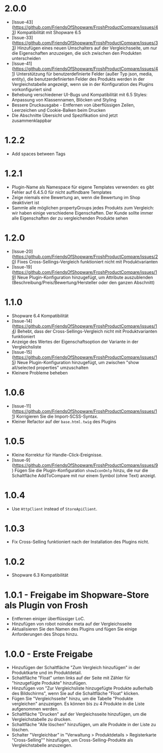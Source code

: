 # 2.0.0
- [Issue-43] (https://github.com/FriendsOfShopware/FroshProductCompare/issues/43) Kompatibilität mit Shopware 6.5
- [Issue-33] (https://github.com/FriendsOfShopware/FroshProductCompare/issues/33) Hinzufügen eines neuen Umschalters auf der Vergleichsseite, um nur die Eigenschaften anzuzeigen, die sich zwischen den Produkten unterscheiden
- [Issue-41] (https://github.com/FriendsOfShopware/FroshProductCompare/issues/41) Unterstützung für benutzerdefinierte Felder (außer Typ json, media, entity), die benutzerdefinierten Felder des Produkts werden in der Vergleichstabelle angezeigt, wenn sie in der Konfiguration des Plugins vorkonfiguriert sind
- Behebung verschiedener UI-Bugs und Kompatibilität mit 6.5 Styles: Anpassung von Klassennamen, Blöcken und Styling
- Bessere Druckausgabe - Entfernen von überflüssigen Zeilen, Leerzeichen und Cookie-Balken beim Drucken
- Die Abschnitte Übersicht und Spezifikation sind jetzt zusammenklappbar

# 1.2.2
- Add spaces between Tags

# 1.2.1
- Plugin-Name als Namespace für eigene Templates verwenden: es gibt Fehler auf 6.4.5.0 für nicht auffindbare Templates
- Zeige niemals eine Bewertung an, wenn die Bewertung im Shop deaktiviert ist
- Sammle alle möglichen propertyGroups jedes Produkts zum Vergleich: wir haben einige verschiedene Eigenschaften. Der Kunde sollte immer alle Eigenschaften der zu vergleichenden Produkte sehen

# 1.2.0
- [Issue-20] (https://github.com/FriendsOfShopware/FroshProductCompare/issues/20) Fixes Cross-Sellings-Vergleich funktioniert nicht mit Produktvarianten
- [Issue-19] (https://github.com/FriendsOfShopware/FroshProductCompare/issues/19) Neue Plugin-Konfiguration hinzugefügt, um Attribute auszublenden (Beschreibung/Preis/Bewertung/Hersteller oder den ganzen Abschnitt)

# 1.1.0
- Shopware 6.4 Kompatibilität
- [Issue-14] (https://github.com/FriendsOfShopware/FroshProductCompare/issues/14) Behebt, dass der Cross-Sellings-Vergleich nicht mit Produktvarianten funktioniert
- Anzeige des Wertes der Eigenschaftsoption der Variante in der Vergleichsliste
- [Issue-15] (https://github.com/FriendsOfShopware/FroshProductCompare/issues/15) Neue Plugin-Konfiguration hinzugefügt, um zwischen "show all/selected properties" umzuschalten
- Kleinere Probleme beheben

# 1.0.6
- [Issue-11] (https://github.com/FriendsOfShopware/FroshProductCompare/issues/11) Korrigieren Sie die Import-SCSS-Syntax.
- Kleiner Refactor auf der `base.html.twig` des Plugins

# 1.0.5
- Kleine Korrektur für Handle-Click-Ereignisse.
- [Issue-9] (https://github.com/FriendsOfShopware/FroshProductCompare/issues/9) Fügen Sie die Plugin-Konfiguration `showIconOnly` hinzu, die nur die Schaltfläche AddToCompare mit nur einem Symbol (ohne Text) anzeigt.

# 1.0.4
- Use `HttpClient` instead of `StoreApiClient`.

# 1.0.3
- Fix Cross-Selling funktioniert nach der Installation des Plugins nicht.

# 1.0.2
- Shopware 6.3 Kompatibilität

# 1.0.1 - Freigabe im Shopware-Store als Plugin von Frosh
- Entfernen einiger überflüssiger LoC.
- Hinzufügen von robot noindex meta auf der Vergleichsseite
- Aktualisieren Sie den Namen des Plugins und fügen Sie einige Anforderungen des Shops hinzu.

# 1.0.0 - Erste Freigabe
- Hinzufügen der Schaltfläche "Zum Vergleich hinzufügen" in der Produktkarte und im Produktdetail.
- Schaltfläche "Float" unten links auf der Seite mit Zähler für "hinzugefügte Produkte" hinzufügen.
- Hinzufügen von "Zur Vergleichsliste hinzugefügte Produkte außerhalb des Bildschirms", wenn Sie auf die Schaltfläche "Float" klicken.
- Fügen Sie "Vergleichsseite" hinzu, um die Tabelle "Produkte vergleichen" anzuzeigen. Es können bis zu 4 Produkte in die Liste aufgenommen werden.
- Schaltfläche "Drucken" auf der Vergleichsseite hinzufügen, um die Vergleichstabelle zu drucken.
- Schaltfläche "Alle löschen" hinzufügen, um alle Produkte in der Liste zu löschen.
- Schalter "Vergleichbar" in "Verwaltung > Produktdetails > Registerkarte "Cross-Selling"" hinzufügen, um Cross-Selling-Produkte als Vergleichstabelle anzuzeigen.
